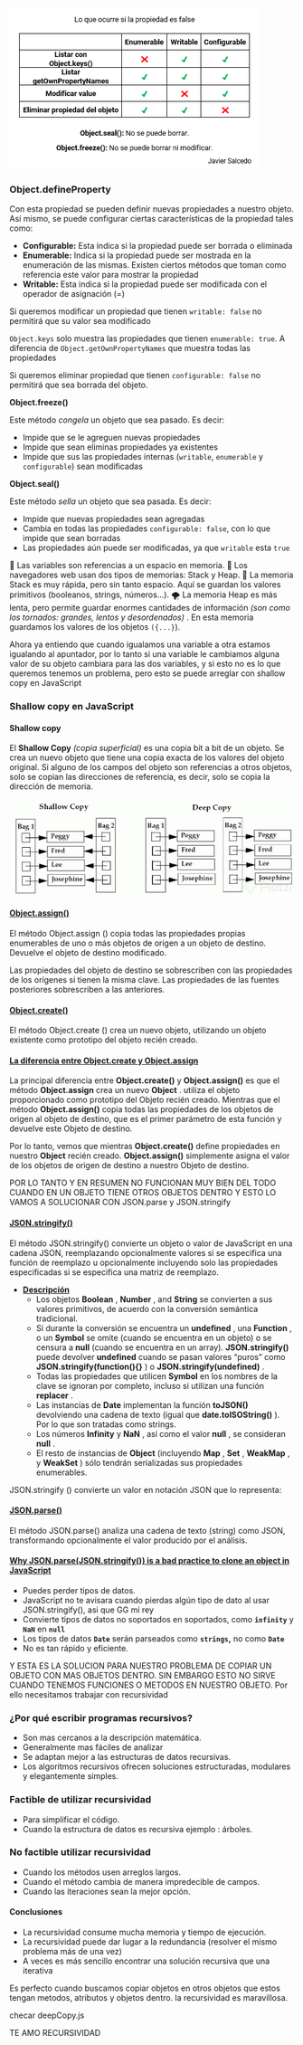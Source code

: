 ![alt text](./cambiosProperty.png)

### Object.defineProperty

Con esta propiedad se pueden definir nuevas propiedades a nuestro objeto. Así mismo, se puede configurar ciertas características de la propiedad tales como:

* **Configurable:** Esta indica si la propiedad puede ser borrada o eliminada
* **Enumerable:** Indica si la propiedad puede ser mostrada en la enumeración de las mismas. Existen ciertos métodos que toman como referencia este valor para mostrar la propiedad
* **Writable:** Esta indica si la propiedad puede ser modificada con el operador de asignación (=)

Si queremos modificar un propiedad que tienen `writable: false` no permitirá que su valor sea modificado

`Object.keys` solo muestra las propiedades que tienen `enumerable: true`. A diferencia de `Object.getOwnPropertyNames` que muestra todas las propiedades

Si queremos eliminar propiedad que tienen `configurable: false` no permitirá que sea borrada del objeto.

**Object.freeze()**

Este método *congela* un objeto que sea pasado. Es decir:

* Impide que se le agreguen nuevas propiedades
* Impide que sean eliminas propiedades ya existentes
* Impide que sus las propiedades internas (`writable`, `enumerable` y `configurable`) sean modificadas

**Object.seal()**

Este método *sella* un objeto que sea pasada. Es decir:

* Impide que nuevas propiedades sean agregadas
* Cambia en todas las propiedades `configurable: false`, con lo que impide que sean borradas
* Las propiedades aún puede ser modificadas, ya que `writable` esta `true`

🎳 Las variables son referencias a un espacio en memoria.
🎩 Los navegadores web usan dos tipos de memorias: Stack y Heap.
📁 La memoria Stack es muy rápida, pero sin tanto espacio. Aquí se guardan los valores primitivos (booleanos, strings, números…).
🌪 La memoria Heap es más lenta, pero permite guardar enormes cantidades de información  *(son como los tornados: grandes, lentos y desordenados)* . En esta memoria guardamos los valores de los objetos `({...}`).

Ahora ya entiendo que cuando igualamos una variable a otra estamos igualando al apuntador, por lo tanto si una variable le cambiamos alguna valor de su objeto cambiara para las dos variables, y si esto no es lo que queremos tenemos un problema, pero esto se puede arreglar con shallow copy en JavaScript

### Shallow copy en JavaScript

#### Shallow copy

El **Shallow Copy** *(copia superficial)* es una copia bit a bit de un objeto. Se crea un nuevo objeto que tiene una copia exacta de los valores del objeto original. Si alguno de los campos del objeto son referencias a otros objetos, solo se copian las direcciones de referencia, es decir, solo se copia la dirección de memoria.

![alt text](./ShallowCopy.jpg)

#### [Object.assign()](https://developer.mozilla.org/en-US/docs/Web/JavaScript/Reference/Global_Objects/Object/assign)

El método Object.assign () copia todas las propiedades propias enumerables de uno o más objetos de origen a un objeto de destino. Devuelve el objeto de destino modificado.

Las propiedades del objeto de destino se sobrescriben con las propiedades de los orígenes si tienen la misma clave. Las propiedades de las fuentes posteriores sobrescriben a las anteriores.

#### [Object.create()](https://developer.mozilla.org/en-US/docs/Web/JavaScript/Reference/Global_Objects/Object/create#specifications)

El método Object.create () crea un nuevo objeto, utilizando un objeto existente como prototipo del objeto recién creado.

#### [La diferencia entre Object.create y Object.assign](https://www.codecalls.com/javascript/difference-between-object-create-and-object-assign/)

La principal diferencia entre **Object.create()** y **Object.assign()** es que el método **Object.assign** crea un nuevo  **Object** . utiliza el objeto proporcionado como prototipo del Objeto recién creado. Mientras que el método **Object.assign()** copia todas las propiedades de los objetos de origen al objeto de destino, que es el primer parámetro de esta función y devuelve este Objeto de destino.

Por lo tanto, vemos que mientras **Object.create()** define propiedades en nuestro **Object** recién creado. **Object.assign()** simplemente asigna el valor de los objetos de origen de destino a nuestro Objeto de destino.

POR LO TANTO Y EN RESUMEN NO FUNCIONAN MUY BIEN DEL TODO CUANDO EN UN OBJETO TIENE OTROS OBJETOS DENTRO Y ESTO LO VAMOS A SOLUCIONAR CON  JSON.parse y JSON.stringify


#### [JSON.stringify()](https://developer.mozilla.org/en-US/docs/Web/JavaScript/Reference/Global_Objects/JSON/stringify)

El método JSON.stringify() convierte un objeto o valor de JavaScript en una cadena JSON, reemplazando opcionalmente valores si se especifica una función de reemplazo u opcionalmente incluyendo solo las propiedades especificadas si se especifica una matriz de reemplazo.

* [**Descripción**](https://developer.mozilla.org/es/docs/Web/JavaScript/Reference/Global_Objects/JSON/stringify#descripci%C3%B3n)
  * Los objetos  **Boolean** ,  **Number** , and **String** se convierten a sus valores primitivos, de acuerdo con la conversión semántica tradicional.
  * Si durante la conversión se encuentra un  **undefined** , una  **Function** , o un **Symbol** se omite (cuando se encuentra en un objeto) o se censura a **null** (cuando se encuentra en un array). **JSON.stringify()** puede devolver **undefined** cuando se pasan valores “puros” como  **JSON.stringify(function(){}** ) o  **JSON.stringify(undefined)** .
  * Todas las propiedades que utilicen **Symbol** en los nombres de la clave se ignoran por completo, incluso si utilizan una función  **replacer** .
  * Las instancias de **Date** implementan la función **toJSON()** devolviendo una cadena de texto (igual que  **date.toISOString()** ). Por lo que son tratadas como strings.
  * Los números **Infinity** y  **NaN** , así como el valor  **null** , se consideran  **null** .
  * El resto de instancias de **Object** (incluyendo  **Map** ,  **Set** ,  **WeakMap** , y  **WeakSet** ) sólo tendrán serializadas sus propiedades enumerables.

JSON.stringify () convierte un valor en notación JSON que lo representa:

#### [JSON.parse()](https://developer.mozilla.org/en-US/docs/Web/JavaScript/Reference/Global_Objects/JSON/parse)

El método JSON.parse() analiza una cadena de texto (string) como JSON, transformando opcionalmente el valor producido por el análisis.

#### [Why JSON.parse(JSON.stringify()) is a bad practice to clone an object in JavaScript](https://medium.com/@pmzubar/why-json-parse-json-stringify-is-a-bad-practice-to-clone-an-object-in-javascript-b28ac5e36521)

* Puedes perder tipos de datos.
* JavaScript no te avisara cuando pierdas algún tipo de dato al usar JSON.stringify(), asi que GG mi rey
* Convierte tipos de datos no soportados en soportados, como **`infinity`** y **`NaN`** en **`null`**
* Los tipos de datos **`Date`** serán parseados como **`strings`,** no como **`Date`**
* No es tan rápido y eficiente.

Y ESTA ES LA SOLUCION PARA NUESTRO PROBLEMA DE COPIAR UN OBJETO CON MAS OBJETOS DENTRO. SIN EMBARGO ESTO NO SIRVE CUANDO TENEMOS FUNCIONES O METODOS EN NUESTRO OBJETO. Por ello necesitamos trabajar con recursividad 

### ¿Por qué escribir programas recursivos?

* Son mas cercanos a la descripción matemática.
* Generalmente mas fáciles de analizar
* Se adaptan mejor a las estructuras de datos recursivas.
* Los algoritmos recursivos ofrecen soluciones estructuradas, modulares y elegantemente simples.

### Factible de utilizar recursividad

* Para simplificar el código.
* Cuando la estructura de datos es recursiva
  ejemplo : árboles.

### No factible utilizar recursividad

* Cuando los métodos usen arreglos largos.
* Cuando el método cambia de manera impredecible de campos.
* Cuando las iteraciones sean la mejor opción.

#### Conclusiones

* La recursividad consume mucha memoria y tiempo de ejecución.
* La recursividad puede dar lugar a la redundancia (resolver el mismo problema más de una vez)
* A veces es más sencillo encontrar una solución recursiva que una iterativa

Es perfecto cuando buscamos copiar objetos en otros objetos que estos tengan metodos, atributos y objetos dentro. la recursividad es maravillosa.

checar deepCopy.js

TE AMO RECURSIVIDAD
